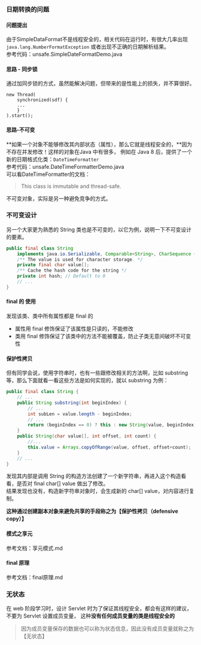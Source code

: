 ### 日期转换的问题
#### 问题提出
由于SimpleDataFormat不是线程安全的，相关代码在运行时，有很大几率出现`java.lang.NumberFormatException`
或者出现不正确的日期解析结果。<br/>
参考代码：unsafe.SimpleDateFormatDemo.java

#### 思路 - 同步锁
通过加同步锁的方式，虽然能解决问题，但带来的是性能上的损失，并不算很好。
```text
new Thread(
    synchronized(sdf) {
    ...
    }
).start();
```
#### 思路-不可变
**如果一个对象不能够修改其内部状态（属性），那么它就是线程安全的，**因为不存在并发修改！这样的对象在Java 中有很多，
例如在 Java 8 后，提供了一个新的日期格式化类：`DateTimeFormatter`<br/>
参考代码：unsafe.DateTimeFormatterDemo.java<br/>
可以看DateTimeFormatter的文档：
> This class is immutable and thread-safe.<br/>

不可变对象，实际是另一种避免竞争的方式。
### 不可变设计
另一个大家更为熟悉的 String 类也是不可变的，以它为例，说明一下不可变设计的要素。
```java
public final class String
    implements java.io.Serializable, Comparable<String>, CharSequence { 
    /** The value is used for character storage. */
    private final char value[];
    /** Cache the hash code for the string */ 
    private int hash; // Default to 0
    // ...
}
```
#### final 的 使用
发现该类、类中所有属性都是 final 的
* 属性用 final 修饰保证了该属性是只读的，不能修改
* 类用 final 修饰保证了该类中的方法不能被覆盖，防止子类无意间破坏不可变性

#### 保护性拷贝
但有同学会说，使用字符串时，也有一些跟修改相关的方法啊，比如 substring 等，那么下面就看一看这些方法是如何实现的，就以 substring 为例：
```java
public final class String {
    // ...
    public String substring(int beginIndex) {
        // ...
        int subLen = value.length - beginIndex;
        // ...
        return (beginIndex == 0) ? this : new String(value, beginIndex, subLen);
    }
    public String(char value[], int offset, int count) {
        //...
        this.value = Arrays.copyOfRange(value, offset, offset+count);
    }
    // ...
}
```
发现其内部是调用 String 的构造方法创建了一个新字符串，再进入这个构造看看，是否对 final char[] value 做出了修改。<br/>
结果发现也没有，构造新字符串对象时，会生成新的 char[] value，对内容进行复制。<br/>

**这种通过创建副本对象来避免共享的手段称之为【保护性拷贝（defensive copy）】**
#### 模式之享元
参考文档：享元模式.md
#### final 原理
参考文档：final原理.md
### 无状态
在 web 阶段学习时，设计 Servlet 时为了保证其线程安全，都会有这样的建议，不要为 Servlet 设置成员变量，
这种**没有任何成员变量的类是线程安全的**
>因为成员变量保存的数据也可以称为状态信息，因此没有成员变量就称之为【无状态】